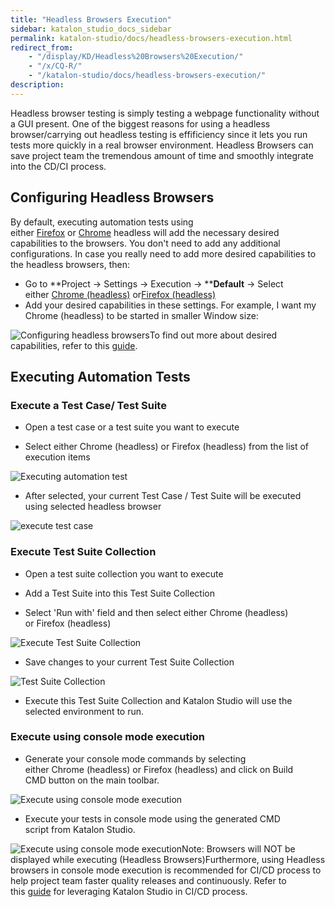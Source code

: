 ```yaml
---
title: "Headless Browsers Execution" 
sidebar: katalon_studio_docs_sidebar
permalink: katalon-studio/docs/headless-browsers-execution.html 
redirect_from:
    - "/display/KD/Headless%20Browsers%20Execution/"
    - "/x/CQ-R/"
    - "/katalon-studio/docs/headless-browsers-execution/"
description: 
---
```

Headless browser testing is simply testing a webpage functionality without a GUI present. One of the biggest reasons for using a headless browser/carrying out headless testing is effificiency since it lets you run tests more quickly in a real browser environment. Headless Browsers can save project team the tremendous amount of time and smoothly integrate into the CD/CI process.

Configuring Headless Browsers
-----------------------------

By default, executing automation tests using either [Firefox](https://developer.mozilla.org/en-US/Firefox/Headless_mode) or [Chrome](https://developers.google.com/web/updates/2017/04/headless-chrome) headless will add the necessary desired capabilities to the browsers. You don't need to add any additional configurations. In case you really need to add more desired capabilities to the headless browsers, then:

*   Go to **Project -> Settings -> Execution -> ****Default** -\> Select either [Chrome (headless)](/pages/viewpage.action?pageId=13700170) or[Firefox (headless)](/pages/viewpage.action?pageId=13700172)
*   Add your desired capabilities in these settings. For example, I want my Chrome (headless) to be started in smaller Window size:

![Configuring headless browsers](../../images/katalon-studio/docs/headless-browsers-execution/Configuring-headless-browsers.png)To find out more about desired capabilities, refer to this [guide](/display/KD/Introduction+to+Desired+Capabilities).

Executing Automation Tests
--------------------------

### Execute a Test Case/ Test Suite

*   Open a test case or a test suite you want to execute
    
*   Select either Chrome (headless) or Firefox (headless) from the list of execution items
    

![Executing automation test](../../images/katalon-studio/docs/headless-browsers-execution/Executing-automation-test.png)

*   After selected, your current Test Case / Test Suite will be executed using selected headless browser
    

![execute test case](../../images/katalon-studio/docs/headless-browsers-execution/execute-test-case.png)

### Execute Test Suite Collection

*   Open a test suite collection you want to execute
    
*   Add a Test Suite into this Test Suite Collection
    
*   Select 'Run with' field and then select either Chrome (headless) or Firefox (headless)
    

![Execute Test Suite Collection](../../images/katalon-studio/docs/headless-browsers-execution/Execute-Test-Suite-Collection.png)

*   Save changes to your current Test Suite Collection
    

![Test Suite Collection](../../images/katalon-studio/docs/headless-browsers-execution/Test-Suite-Collection.png)

*   Execute this Test Suite Collection and Katalon Studio will use the selected environment to run.
    

### Execute using console mode execution

*   Generate your console mode commands by selecting either Chrome (headless) or Firefox (headless) and click on Build CMD button on the main toolbar.
    

![Execute using console mode execution](../../images/katalon-studio/docs/headless-browsers-execution/Execute-using-console-mode-execution.png)

*   Execute your tests in console mode using the generated CMD script from Katalon Studio.
    

![Execute using console mode execution](../../images/katalon-studio/docs/headless-browsers-execution/Execute-using-console-mode-execution-2.png)Note: Browsers will NOT be displayed while executing (Headless Browsers)Furthermore, using Headless browsers in console mode execution is recommended for CI/CD process to help project team faster quality releases and continuously. Refer to this [guide](/pages/viewpage.action?pageId=786527) for leveraging Katalon Studio in CI/CD process.